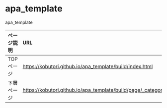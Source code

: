 # apa_template
apa_template

|ページ説明|URL|
|:---|:---|
|TOPページ|https://kobutori.github.io/apa_template/build/index.html|
|下層ページ|https://kobutori.github.io/apa_template/build/page/_category/_sample/index.html|



